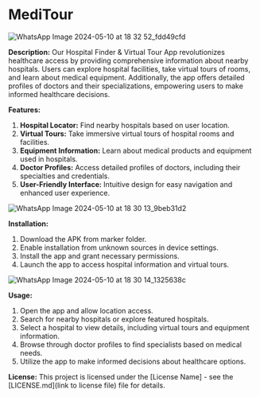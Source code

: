 # MediTour

![WhatsApp Image 2024-05-10 at 18 32 52_fdd49cfd](https://github.com/naynisinghal1008/MediTourAr/assets/132836849/59a279a6-a526-44ea-a7e3-ab29c91f5345)


**Description:**
Our Hospital Finder & Virtual Tour App revolutionizes healthcare access by providing comprehensive information about nearby hospitals. Users can explore hospital facilities, take virtual tours of rooms, and learn about medical equipment. Additionally, the app offers detailed profiles of doctors and their specializations, empowering users to make informed healthcare decisions.

**Features:**
1. **Hospital Locator:** Find nearby hospitals based on user location.
2. **Virtual Tours:** Take immersive virtual tours of hospital rooms and facilities.
3. **Equipment Information:** Learn about medical products and equipment used in hospitals.
4. **Doctor Profiles:** Access detailed profiles of doctors, including their specialties and credentials.
5. **User-Friendly Interface:** Intuitive design for easy navigation and enhanced user experience.


![WhatsApp Image 2024-05-10 at 18 30 13_9beb31d2](https://github.com/naynisinghal1008/MediTourAr/assets/132836849/183e87a5-642e-49ea-b9e9-e15383ac17fa)

**Installation:**
1. Download the APK from marker folder.
2. Enable installation from unknown sources in device settings.
3. Install the app and grant necessary permissions.
4. Launch the app to access hospital information and virtual tours.


![WhatsApp Image 2024-05-10 at 18 30 14_1325638c](https://github.com/naynisinghal1008/MediTourAr/assets/132836849/6a282714-2a3b-4c10-a3f6-4750da227867)

**Usage:**
1. Open the app and allow location access.
2. Search for nearby hospitals or explore featured hospitals.
3. Select a hospital to view details, including virtual tours and equipment information.
4. Browse through doctor profiles to find specialists based on medical needs.
5. Utilize the app to make informed decisions about healthcare options.

**License:**
This project is licensed under the [License Name] - see the [LICENSE.md](link to license file) file for details.
